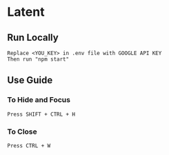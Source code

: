 # Latent

## Run Locally

    Replace <YOU_KEY> in .env file with GOOGLE API KEY
    Then run "npm start"

## Use Guide

### To Hide and Focus

    Press SHIFT + CTRL + H

### To Close

    Press CTRL + W
